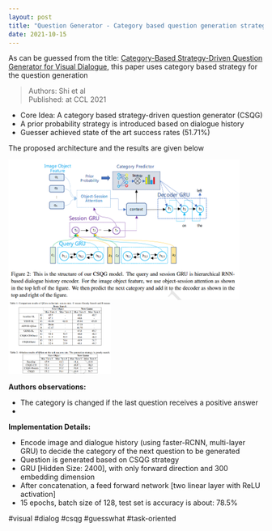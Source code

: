 ```yaml
---
layout: post
title: "Question Generator - Category based question generation strategy"
date: 2021-10-15
---
```

As can be guessed from the title: [Category-Based Strategy-Driven Question Generator for Visual Dialogue](https://aclanthology.org/2021.ccl-1.89/), this paper uses category based strategy for the question generation

> Authors: Shi et al <br/>
> Published: at CCL 2021 <br/>

- Core Idea: A category based strategy-driven question generator (CSQG)
- A prior probability strategy is introduced based on dialogue history
- Guesser achieved state of the art success rates (51.71%)

The proposed architecture and the results are given below<br/>

<img src="/images/category_arch.png" alt="questioner_arch" class="inline" width="457" height="278"/> &nbsp;&nbsp;&nbsp;&nbsp;&nbsp;
<img align="centre" src="/images/category_results.png" alt="results" class="inline" width="40%" height="5%"/>

**Authors observations:**<br/>
- The category is changed if the last question receives a positive answer
- 

**Implementation Details:**
- Encode image and dialogue history (using faster-RCNN, multi-layer GRU) to decide the category of the next question to be generated <br/>
- Question is generated based on CSQG strategy
- GRU [Hidden Size: 2400], with only forward direction and 300 embedding dimension
- After concatenation, a feed forward network [two linear layer with ReLU activation]
- 15 epochs, batch size of 128, test set is accuracy is about: 78.5%


#visual #dialog #csqg #guesswhat #task-oriented	
